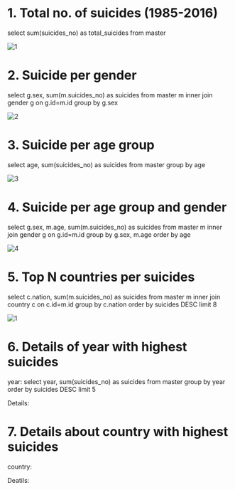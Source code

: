 # 1. Total no. of suicides (1985-2016)
select sum(suicides_no) as total_suicides from master

![1](https://github.com/Gouravdeep-Singh/Suicide_analysis/assets/104523395/c4ec3385-9970-48f1-84db-999452ecd832)


# 2. Suicide per gender
select g.sex, sum(m.suicides_no) as suicides from master m inner join gender g on g.id=m.id group by g.sex

![2](https://github.com/Gouravdeep-Singh/Suicide_analysis/assets/104523395/27d2c667-cee3-4166-aa63-da59ef0f2a6a)

# 3. Suicide per age group
select age, sum(suicides_no) as suicides from master group by age

![3](https://github.com/Gouravdeep-Singh/Suicide_analysis/assets/104523395/df8ecfed-814b-45a8-b1f7-b86fa6fa58a2)

# 4. Suicide per age group and gender
select g.sex, m.age, sum(m.suicides_no) as suicides from master m inner join gender g
on g.id=m.id group by g.sex, m.age order by age 

![4](https://github.com/Gouravdeep-Singh/Suicide_analysis/assets/104523395/f5027ed2-5a92-4c3c-a47f-3730e96d9c19)

# 5. Top N countries per suicides
select c.nation, sum(m.suicides_no) as suicides from master m 
inner join country c on c.id=m.id group by c.nation order by suicides DESC limit 8

![1](https://github.com/Gouravdeep-Singh/Suicide_analysis/assets/104523395/43b6005e-c2bf-424a-be0a-94744f9be050)

# 6. Details of year with highest suicides
year: select year, sum(suicides_no) as suicides from master group by year order by suicides DESC limit 5


Details:

# 7. Details about country with highest suicides
country:


Deatils: 




